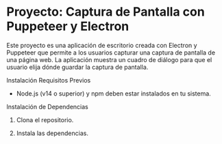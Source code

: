 # Proyecto: Captura de Pantalla con Puppeteer y Electron
Este proyecto es una aplicación de escritorio creada con Electron y Puppeteer que permite a los usuarios capturar una captura de pantalla de una página web. 
La aplicación muestra un cuadro de diálogo para que el usuario elija dónde guardar la captura de pantalla.

Instalación
Requisitos Previos

* Node.js (v14 o superior) y npm deben estar instalados en tu sistema.

Instalación de Dependencias

1. Clona el repositorio.
   
2. Instala las dependencias.

